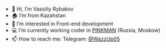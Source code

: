 - 👋 Hi, I’m Vassiliy Rybakov
- 🏠 I’m from Kazahstan
- 👀 I’m interested in Front-end development
- 💻 I’m currently working coder in <a href="https://pinkman.ru/">PINKMAN</a> (Russia, Moskow) 
- 📫 How to reach me: Telegram: <a href="https://t.me/WazzUp05">@WazzUp05</a>
